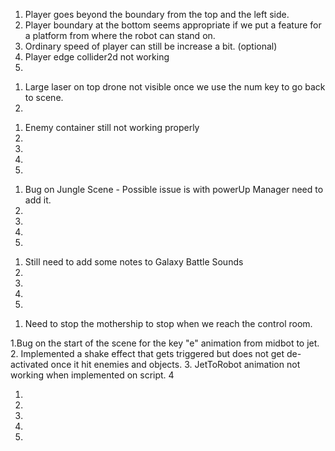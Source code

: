 <!--PLAYER MOVEMENT-->
1. Player goes beyond the boundary from the top and the left side.
2. Player boundary at the bottom seems appropriate if we put a feature for a platform from where 
the robot can stand on. 
3. Ordinary speed of player can still be increase a bit. (optional)
4. Player edge collider2d not working
5.

<!--LASER FIRE-->
1. Large laser on top drone not visible once we use the num key to go back to scene.
2. 

<!--REDSPACESHIP MOVEMENT-->
1. Enemy container still not working properly
2.
3.
4.
5.


<!--USER INTERFACE-->
1. Bug on Jungle Scene - Possible issue is with powerUp Manager need to add it. 
2.
3.
4.
5.

<!--SOUNDS-->
1. Still need to add some notes to Galaxy Battle Sounds
2.
3.
4.
5.

<!--LEVELS-->
1. Need to stop the mothership to stop when we reach the control room.

<!--SOLVE Issues-->
1.Bug on the start of the scene for the key "e" animation from midbot to jet.
2. Implemented a shake effect that gets triggered but does not get de-activated once it hit enemies and objects.
3. JetToRobot animation not working when implemented on script.
4


<!--BUG NOTES TEMPLATE-->
1.
2.
3.
4.
5.



